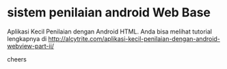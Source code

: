 sistem penilaian android Web Base
=================================

Aplikasi Kecil Penilaian dengan Android HTML. 
Anda bisa melihat tutorial lengkapnya di http://alcytrite.com/aplikasi-kecil-penilaian-dengan-android-webview-part-ii/

cheers

